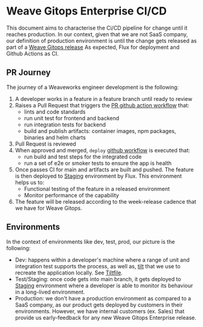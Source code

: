 # Weave Gitops Enterprise CI/CD

This document aims to characterise the Ci/CD pipeline for change until it reaches production.
In our context, given that we are not SaaS company, our definition of production environment
is until the change gets released as part of a [Weave Gitops release](https://github.com/weaveworks/weave-gitops-enterprise/releases)
As expected, Flux for deployment and Github Actions as CI.

## PR Journey 

The journey of a Weaveworks engineer development is the following:

1. A developer works in a feature in a feature branch until ready to review 
2. Raises a Pull Request that triggers the [PR github action workflow](../.github/workflows/test.yaml) that:
   - lints and code standards
   - run unit test for frontend and backend
   - run integration tests for backend
   - build and publish artifacts: container images, npm packages, binaries and helm charts
3. Pull Request is reviewed
4. When approved and merged, `deploy` [github workflow](../.github/workflows/deploy) is executed that:
   - run build and test steps for the integrated code
   - run a set of e2e or smoker tests to ensure the app is health
5. Once passes CI for main and artifacts are built and pushed. The feature is then 
deployed to [Staging](https://gitops.internal-dev.wego-gke.weave.works) environment by Flux. This environment helps us to:
    - Functional testing of the feature in a released environment
    - Monitor performance of the capability
6. The feature will be released according to the week-release cadence that we have for Weave Gitops.

## Environments

In the context of environments like dev, test, prod, our picture is the following:

- Dev: happens within a developer's machine where a range of unit and integration test supports the process, as well as, [tilt](https://tilt.dev/) 
that we use to recreate the application locally. See [Tiltfile](../Tiltfile).
- Test/Staging: once code gets into main branch, it gets deployed to [Staging](https://gitops.internal-dev.wego-gke.weave.works) environment where a developer 
is able to monitor its behaviour in a long-lived environment. 
- Production: we don't have a production environment as compared to a SaaS company, as our product gets deployed by customers in their environments. However, we have internal 
customers (ex. Sales) that provide us early-feedback for any new Weave Gitops Enterprise release.  
